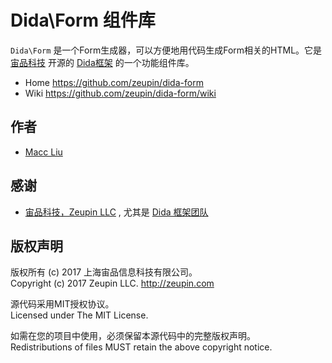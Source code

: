 # Dida\Form 组件库

`Dida\Form` 是一个Form生成器，可以方便地用代码生成Form相关的HTML。它是 [宙品科技](http://zeupin.com) 开源的 [Dida框架](http://dida.zeupin.com) 的一个功能组件库。

* Home <https://github.com/zeupin/dida-form>
* Wiki <https://github.com/zeupin/dida-form/wiki>

## 作者

* [Macc Liu](https://github.com/maccliu)

## 感谢

* [宙品科技，Zeupin LLC](http://zeupin.com) , 尤其是 [Dida 框架团队](http://dida.zeupin.com)

## 版权声明

版权所有 (c) 2017 上海宙品信息科技有限公司。<br>Copyright (c) 2017 Zeupin LLC. <http://zeupin.com>

源代码采用MIT授权协议。<br>Licensed under The MIT License.

如需在您的项目中使用，必须保留本源代码中的完整版权声明。<br>Redistributions of files MUST retain the above copyright notice.
